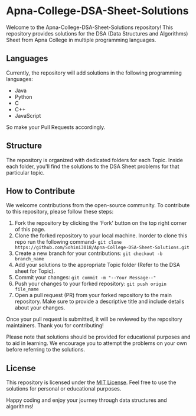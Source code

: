 # Apna-College-DSA-Sheet-Solutions

Welcome to the Apna-College-DSA-Sheet-Solutions repository! This repository provides solutions for the DSA (Data Structures and Algorithms) Sheet from Apna College in multiple programming languages.

## Languages

Currently, the repository will add solutions in the following programming languages:

- Java
- Python
- C
- C++
- JavaScript

So make your Pull Requests accordingly.

## Structure

The repository is organized with dedicated folders for each Topic. Inside each folder, you'll find the solutions to the DSA Sheet problems for that particular topic.

## How to Contribute

We welcome contributions from the open-source community. To contribute to this repository, please follow these steps:

1. Fork the repository by clicking the 'Fork' button on the top right corner of this page.
2. Clone the forked repository to your local machine. Inorder to clone this repo run the following command-
   `git clone https://github.com/Sohini3018/Apna-College-DSA-Sheet-Solutions.git`
4. Create a new branch for your contributions: `git checkout -b branch_name`
5. Add your solutions to the appropriate Topic folder (Refer to the DSA sheet for Topic).
6. Commit your changes: `git commit -m "--Your Message--"`
7. Push your changes to your forked repository: `git push origin file_name`
8. Open a pull request (PR) from your forked repository to the main repository. Make sure to provide a descriptive title and include details about your changes.

Once your pull request is submitted, it will be reviewed by the repository maintainers. Thank you for contributing!

Please note that solutions should be provided for educational purposes and to aid in learning. We encourage you to attempt the problems on your own before referring to the solutions.

## License

This repository is licensed under the [MIT License](LICENSE). Feel free to use the solutions for personal or educational purposes.

Happy coding and enjoy your journey through data structures and algorithms!
